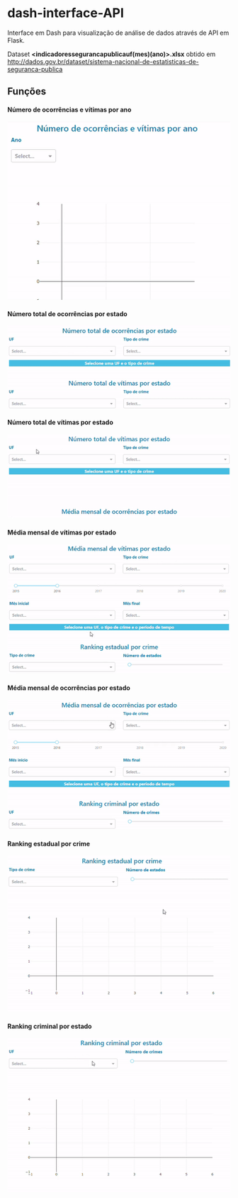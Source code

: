 # dash-interface-API

Interface em Dash para visualização de análise de dados através de API em Flask.

Dataset **<indicadoressegurancapublicauf(mes)(ano)>.xlsx** obtido em http://dados.gov.br/dataset/sistema-nacional-de-estatisticas-de-seguranca-publica

## Funções

#### Número de ocorrências e vítimas por ano
![](screenshots/part1.gif)
#### Número total de ocorrências por estado
![](screenshots/part2.gif)
#### Número total de vítimas por estado
![](screenshots/part3.gif)
#### Média mensal de vítimas por estado
![](screenshots/part4.gif)
#### Média mensal de ocorrências por estado
![](screenshots/part5.gif)
#### Ranking estadual por crime
![](screenshots/part6.gif)
#### Ranking criminal por estado
![](screenshots/part7.gif)
